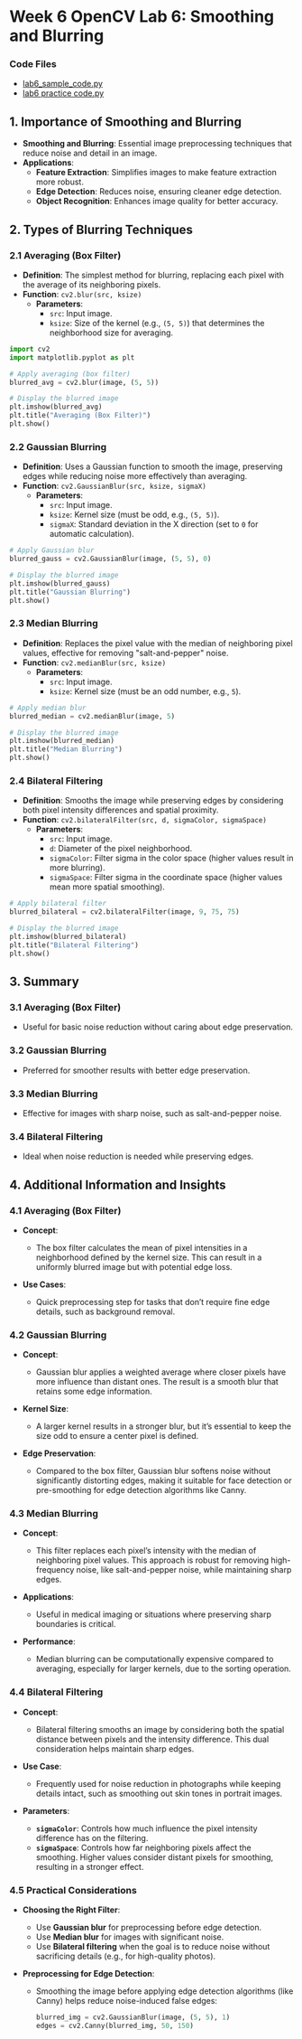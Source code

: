# Week 6 OpenCV Lab 6: Smoothing and Blurring

### Code Files
- [lab6_sample_code.py](lab6_sample_code.py)
- [lab6 practice code.py](lab6_practice_code.py)

## 1. Importance of Smoothing and Blurring
- **Smoothing and Blurring**: Essential image preprocessing techniques that reduce noise and detail in an image.
- **Applications**:
  - **Feature Extraction**: Simplifies images to make feature extraction more robust.
  - **Edge Detection**: Reduces noise, ensuring cleaner edge detection.
  - **Object Recognition**: Enhances image quality for better accuracy.

## 2. Types of Blurring Techniques

### 2.1 Averaging (Box Filter)
- **Definition**: The simplest method for blurring, replacing each pixel with the average of its neighboring pixels.
- **Function**: `cv2.blur(src, ksize)`
  - **Parameters**:
    - `src`: Input image.
    - `ksize`: Size of the kernel (e.g., `(5, 5)`) that determines the neighborhood size for averaging.

```python
import cv2
import matplotlib.pyplot as plt

# Apply averaging (box filter)
blurred_avg = cv2.blur(image, (5, 5))

# Display the blurred image
plt.imshow(blurred_avg)
plt.title("Averaging (Box Filter)")
plt.show()
```

### 2.2 Gaussian Blurring
- **Definition**: Uses a Gaussian function to smooth the image, preserving edges while reducing noise more effectively than averaging.
- **Function**: `cv2.GaussianBlur(src, ksize, sigmaX)`
  - **Parameters**:
    - `src`: Input image.
    - `ksize`: Kernel size (must be odd, e.g., `(5, 5)`).
    - `sigmaX`: Standard deviation in the X direction (set to `0` for automatic calculation).

```python
# Apply Gaussian blur
blurred_gauss = cv2.GaussianBlur(image, (5, 5), 0)

# Display the blurred image
plt.imshow(blurred_gauss)
plt.title("Gaussian Blurring")
plt.show()
```

### 2.3 Median Blurring
- **Definition**: Replaces the pixel value with the median of neighboring pixel values, effective for removing "salt-and-pepper" noise.
- **Function**: `cv2.medianBlur(src, ksize)`
  - **Parameters**:
    - `src`: Input image.
    - `ksize`: Kernel size (must be an odd number, e.g., `5`).

```python
# Apply median blur
blurred_median = cv2.medianBlur(image, 5)

# Display the blurred image
plt.imshow(blurred_median)
plt.title("Median Blurring")
plt.show()
```

### 2.4 Bilateral Filtering
- **Definition**: Smooths the image while preserving edges by considering both pixel intensity differences and spatial proximity.
- **Function**: `cv2.bilateralFilter(src, d, sigmaColor, sigmaSpace)`
  - **Parameters**:
    - `src`: Input image.
    - `d`: Diameter of the pixel neighborhood.
    - `sigmaColor`: Filter sigma in the color space (higher values result in more blurring).
    - `sigmaSpace`: Filter sigma in the coordinate space (higher values mean more spatial smoothing).

```python
# Apply bilateral filter
blurred_bilateral = cv2.bilateralFilter(image, 9, 75, 75)

# Display the blurred image
plt.imshow(blurred_bilateral)
plt.title("Bilateral Filtering")
plt.show()
```

## 3. Summary

### 3.1 Averaging (Box Filter)
- Useful for basic noise reduction without caring about edge preservation.

### 3.2 Gaussian Blurring
- Preferred for smoother results with better edge preservation.

### 3.3 Median Blurring
- Effective for images with sharp noise, such as salt-and-pepper noise.

### 3.4 Bilateral Filtering
- Ideal when noise reduction is needed while preserving edges.

## 4. Additional Information and Insights

### 4.1 Averaging (Box Filter)
- **Concept**:
  - The box filter calculates the mean of pixel intensities in a neighborhood defined by the kernel size. This can result in a uniformly blurred image but with potential edge loss.

- **Use Cases**:
  - Quick preprocessing step for tasks that don’t require fine edge details, such as background removal.

### 4.2 Gaussian Blurring
- **Concept**:
  - Gaussian blur applies a weighted average where closer pixels have more influence than distant ones. The result is a smooth blur that retains some edge information.

- **Kernel Size**:
  - A larger kernel results in a stronger blur, but it’s essential to keep the size odd to ensure a center pixel is defined.

- **Edge Preservation**:
  - Compared to the box filter, Gaussian blur softens noise without significantly distorting edges, making it suitable for face detection or pre-smoothing for edge detection algorithms like Canny.

### 4.3 Median Blurring
- **Concept**:
  - This filter replaces each pixel’s intensity with the median of neighboring pixel values. This approach is robust for removing high-frequency noise, like salt-and-pepper noise, while maintaining sharp edges.

- **Applications**:
  - Useful in medical imaging or situations where preserving sharp boundaries is critical.

- **Performance**:
  - Median blurring can be computationally expensive compared to averaging, especially for larger kernels, due to the sorting operation.

### 4.4 Bilateral Filtering
- **Concept**:
  - Bilateral filtering smooths an image by considering both the spatial distance between pixels and the intensity difference. This dual consideration helps maintain sharp edges.

- **Use Case**:
  - Frequently used for noise reduction in photographs while keeping details intact, such as smoothing out skin tones in portrait images.

- **Parameters**:
  - **`sigmaColor`**: Controls how much influence the pixel intensity difference has on the filtering.
  - **`sigmaSpace`**: Controls how far neighboring pixels affect the smoothing. Higher values consider distant pixels for smoothing, resulting in a stronger effect.

### 4.5 Practical Considerations
- **Choosing the Right Filter**:
  - Use **Gaussian blur** for preprocessing before edge detection.
  - Use **Median blur** for images with significant noise.
  - Use **Bilateral filtering** when the goal is to reduce noise without sacrificing details (e.g., for high-quality photos).

- **Preprocessing for Edge Detection**:
  - Smoothing the image before applying edge detection algorithms (like Canny) helps reduce noise-induced false edges:
    ```python
    blurred_img = cv2.GaussianBlur(image, (5, 5), 1)
    edges = cv2.Canny(blurred_img, 50, 150)
    ```
